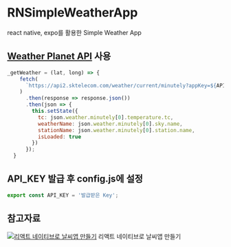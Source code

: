# RNSimpleWeatherApp
react native, expo를 활용한 Simple Weather App



## [Weather Planet API](https://developers.sktelecom.com/content/sktApi/view/?svcId=10113) 사용
```javascript
_getWeather = (lat, long) => {
    fetch(
      `https://api2.sktelecom.com/weather/current/minutely?appKey=${API_KEY}&lat=${lat}&lon=${long}`
    )
      .then(response => response.json())
      .then(json => {
        this.setState({
          tc: json.weather.minutely[0].temperature.tc,
          weatherName: json.weather.minutely[0].sky.name,
          stationName: json.weather.minutely[0].station.name,
          isLoaded: true
        })
      });
  }
```

## API_KEY 발급 후 config.js에 설정
```javascript
export const API_KEY = '발급받은 Key';
```

## 참고자료
[![리액트 네이티브로 날씨앱 만들기](http://img.youtube.com/vi/v1vE7G6YQCc/0.jpg)](https://www.youtube.com/watch?v=v1vE7G6YQCc) 리액트 네이티브로 날씨앱 만들기